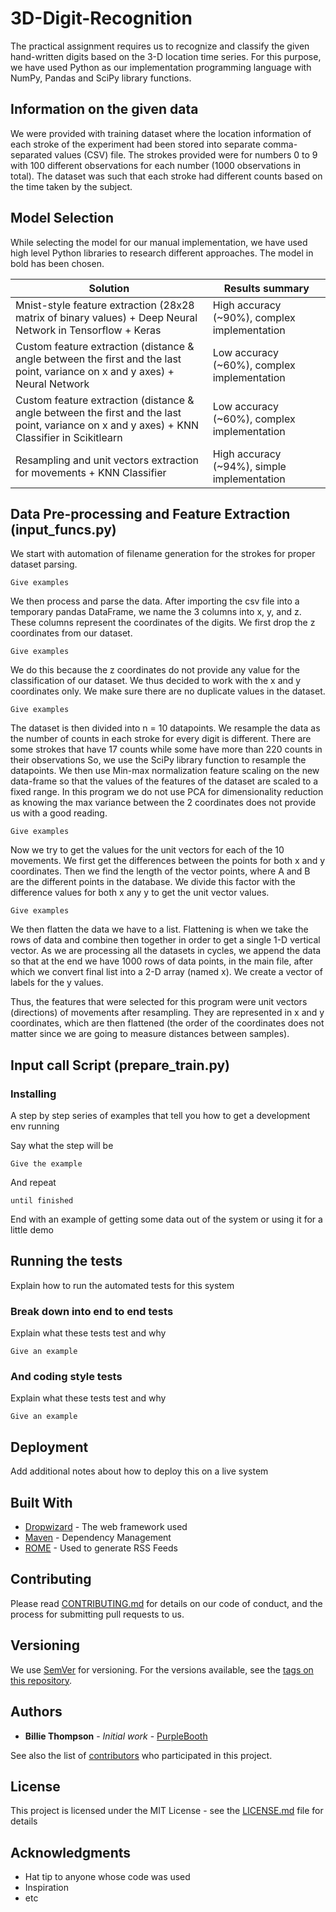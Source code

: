 # 3D-Digit-Recognition
The practical assignment requires us to recognize and classify the given hand-written digits based on the 3-D location time series. For this purpose, we have used Python as our implementation programming language with NumPy, Pandas and SciPy library functions.

## Information on the given data
We were provided with training dataset where the location information of each stroke of the experiment had been stored into separate comma-separated values (CSV) file. The strokes provided were for numbers 0 to 9 with 100 different observations for each number
(1000 observations in total). The dataset was such that each stroke had different counts based on the time taken by the subject.

## Model Selection
While selecting the model for our manual implementation, we have used high level Python libraries to research different approaches. The model in bold has been chosen.

| Solution  | Results summary |
| ------------- | ------------- |
| Mnist-style feature extraction (28x28 matrix of binary values) + Deep Neural Network in Tensorflow + Keras  | High accuracy (~90%), complex implementation  |
| Custom feature extraction (distance & angle between the first and the last point, variance on x and y axes) + Neural Network | Low accuracy (~60%), complex implementation  |
| Custom feature extraction (distance & angle between the first and the last point, variance on x and y axes) + KNN Classifier in Scikitlearn | Low accuracy (~60%), complex implementation  |
| Resampling and unit vectors extraction for movements + KNN Classifier | High accuracy (~94%), simple implementation  |

## Data Pre-processing and Feature Extraction (input_funcs.py)
We start with automation of filename generation for the strokes for proper dataset parsing.

```
Give examples
```

We then process and parse the data. After importing the csv file into a temporary pandas DataFrame, we name the 3 columns into x, y, and z. These columns represent the coordinates of the digits. We first drop the z coordinates from our dataset.

```
Give examples
```

We do this because the z coordinates do not provide any value for the classification of our dataset. We thus decided to work with the x and y coordinates only. We make sure there are no duplicate values in the dataset.

```
Give examples
```

The dataset is then divided into n = 10 datapoints. We resample the data as the number of counts in each stroke for every digit is different. There are some strokes that have 17 counts while some have more than 220 counts in their observations So, we use the SciPy library function to resample the datapoints. We then use Min-max normalization feature scaling on the new data-frame so that the values of the features of the dataset are scaled to a fixed range. In this program we do not use PCA for dimensionality reduction as knowing the max variance between the 2 coordinates does not provide us with a good reading.

```
Give examples
```

Now we try to get the values for the unit vectors for each of the 10 movements. We first get the differences between the points for both x and y coordinates. Then we find the length of the vector points, where A and B are the different points in the database. We divide this factor with the difference values for both x any y to get the unit vector values. 

```
Give examples
```

We then flatten the data we have to a list. Flattening is when we take the rows of data and combine then together in order to get a single 1-D vertical vector. As we are processing all the datasets in cycles, we append the data so that at the end we have 1000 rows of data points, in the main file, after which we convert final list into a 2-D array (named x). We create a vector of labels for the y
values.

Thus, the features that were selected for this program were unit vectors (directions) of movements after resampling. They are represented in x and y coordinates, which are then flattened (the order of the coordinates does not matter since we are going to measure distances between samples). 

## Input call Script (prepare_train.py)


### Installing

A step by step series of examples that tell you how to get a development env running

Say what the step will be

```
Give the example
```

And repeat

```
until finished
```

End with an example of getting some data out of the system or using it for a little demo

## Running the tests

Explain how to run the automated tests for this system

### Break down into end to end tests

Explain what these tests test and why

```
Give an example
```

### And coding style tests

Explain what these tests test and why

```
Give an example
```

## Deployment

Add additional notes about how to deploy this on a live system

## Built With

* [Dropwizard](http://www.dropwizard.io/1.0.2/docs/) - The web framework used
* [Maven](https://maven.apache.org/) - Dependency Management
* [ROME](https://rometools.github.io/rome/) - Used to generate RSS Feeds

## Contributing

Please read [CONTRIBUTING.md](https://gist.github.com/PurpleBooth/b24679402957c63ec426) for details on our code of conduct, and the process for submitting pull requests to us.

## Versioning

We use [SemVer](http://semver.org/) for versioning. For the versions available, see the [tags on this repository](https://github.com/your/project/tags). 

## Authors

* **Billie Thompson** - *Initial work* - [PurpleBooth](https://github.com/PurpleBooth)

See also the list of [contributors](https://github.com/your/project/contributors) who participated in this project.

## License

This project is licensed under the MIT License - see the [LICENSE.md](LICENSE.md) file for details

## Acknowledgments

* Hat tip to anyone whose code was used
* Inspiration
* etc
